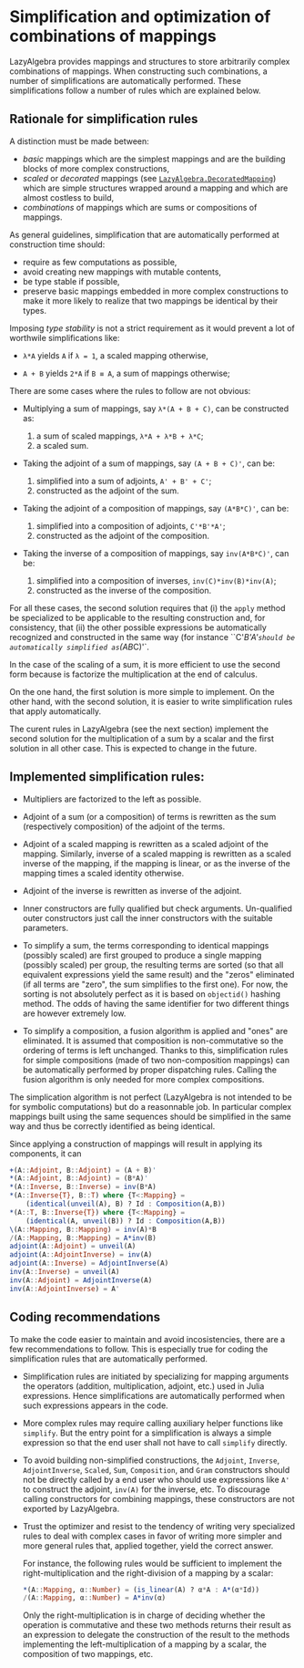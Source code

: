 # Simplification and optimization of combinations of mappings

LazyAlgebra provides mappings and structures to store arbitrarily complex
combinations of mappings.  When constructing such combinations, a number of
simplifications are automatically performed.  These simplifications follow a
number of rules which are explained below.


## Rationale for simplification rules

A distinction must be made between:

- *basic* mappings which are the simplest mappings and are the building blocks
  of more complex constructions,
- *scaled* or *decorated* mappings (see [`LazyAlgebra.DecoratedMapping`](@ref))
  which are simple structures wrapped around a mapping and which are almost
  costless to build,
- *combinations* of mappings which are sums or compositions of mappings.

As general guidelines, simplification that are automatically performed at
construction time should:

- require as few computations as possible,
- avoid creating new mappings with mutable contents,
- be type stable if possible,
- preserve basic mappings embedded in more complex constructions to
  make it more likely to realize that two mappings be identical by their types.

Imposing *type stability* is not a strict requirement as it would prevent a lot
of worthwile simplifications like:

- `λ*A` yields `A` if `λ = 1`, a scaled mapping otherwise,

- `A + B` yields `2*A` if `B ≡ A`, a sum of mappings otherwise;

There are some cases where the rules to follow are not obvious:

* Multiplying a sum of mappings, say `λ*(A + B + C)`, can be constructed as:
  1. a sum of scaled mappings, `λ*A + λ*B + λ*C`;
  2. a scaled sum.

* Taking the adjoint of a sum of mappings, say `(A + B + C)'`, can be:
  1. simplified into a sum of adjoints, `A' + B' + C'`;
  2. constructed as the adjoint of the sum.

* Taking the adjoint of a composition of mappings, say `(A*B*C)'`, can be:
  1. simplified into a composition of adjoints, `C'*B'*A'`;
  2. constructed as the adjoint of the composition.

* Taking the inverse of a composition of mappings, say `inv(A*B*C)'`, can be:
  1. simplified into a composition of inverses, `inv(C)*inv(B)*inv(A)`;
  2. constructed as the inverse of the composition.

For all these cases, the second solution requires that (i) the `apply` method
be specialized to be applicable to the resulting construction and, for
consistency, that (ii) the other possible expressions be automatically
recognized and constructed in the same way (for instance ``C'*B'*A'` should be
automatically simplified as `(A*B*C)'`.

In the case of the scaling of a sum, it is more efficient to use the second
form because is factorize the multiplication at the end of calculus.

On the one hand, the first solution is more simple to implement.  On the other
hand, with the second solution, it is easier to write simplification rules that
apply automatically.

The curent rules in LazyAlgebra (see the next section) implement the second
solution for the multiplication of a sum by a scalar and the first solution in
all other case.  This is expected to change in the future.


## Implemented simplification rules:

- Multipliers are factorized to the left as possible.

- Adjoint of a sum (or a composition) of terms is rewritten as the sum
  (respectively composition) of the adjoint of the terms.

- Adjoint of a scaled mapping is rewritten as a scaled adjoint of the
  mapping.  Similarly, inverse of a scaled mapping is rewritten as a scaled
  inverse of the mapping, if the mapping is linear, or as the inverse of the
  mapping times a scaled identity otherwise.

- Adjoint of the inverse is rewritten as inverse of the adjoint.

- Inner constructors are fully qualified but check arguments.  Un-qualified
  outer constructors just call the inner constructors with the suitable
  parameters.

- To simplify a sum, the terms corresponding to identical mappings (possibly
  scaled) are first grouped to produce a single mapping (possibly scaled)
  per group, the resulting terms are sorted (so that all equivalent
  expressions yield the same result) and the "zeros" eliminated (if all
  terms are "zero", the sum simplifies to the first one).  For now, the
  sorting is not absolutely perfect as it is based on `objectid()` hashing
  method.  The odds of having the same identifier for two different things
  are however extremely low.

- To simplify a composition, a fusion algorithm is applied and "ones" are
  eliminated.  It is assumed that composition is non-commutative so the
  ordering of terms is left unchanged.  Thanks to this, simplification rules
  for simple compositions (made of two non-composition mappings) can be
  automatically performed by proper dispatching rules.  Calling the fusion
  algorithm is only needed for more complex compositions.

The simplication algorithm is not perfect (LazyAlgebra is not intended to be
for symbolic computations) but do a reasonnable job.  In particular complex
mappings built using the same sequences should be simplified in the same way
and thus be correctly identified as being identical.

Since applying a construction of mappings will result in applying its
components, it can

```julia
+(A::Adjoint, B::Adjoint) = (A + B)'
*(A::Adjoint, B::Adjoint) = (B*A)'
*(A::Inverse, B::Inverse) = inv(B*A)
*(A::Inverse{T}, B::T) where {T<:Mapping} =
    (identical(unveil(A), B) ? Id : Composition(A,B))
*(A::T, B::Inverse{T}) where {T<:Mapping} =
    (identical(A, unveil(B)) ? Id : Composition(A,B))
\(A::Mapping, B::Mapping) = inv(A)*B
/(A::Mapping, B::Mapping) = A*inv(B)
adjoint(A::Adjoint) = unveil(A)
adjoint(A::AdjointInverse) = inv(A)
adjoint(A::Inverse) = AdjointInverse(A)
inv(A::Inverse) = unveil(A)
inv(A::Adjoint) = AdjointInverse(A)
inv(A::AdjointInverse) = A'
```


## Coding recommendations

To make the code easier to maintain and avoid incosistencies, there are a few
recommendations to follow.  This is especially true for coding the
simplification rules that are automatically performed.

* Simplification rules are initiated by specializing for mapping arguments the
  operators (addition, multiplication, adjoint, etc.) used in Julia expressions.
  Hence simplifications are automatically performed when such expressions
  appears in the code.

* More complex rules may require calling auxiliary helper functions like
  `simplify`.  But the entry point for a simplification is always a simple
  expression so that the end user shall not have to call `simplify` directly.

* To avoid building non-simplified constructions, the `Adjoint`, `Inverse`,
  `AdjointInverse`, `Scaled`, `Sum`, `Composition`, and `Gram` constructors
  should not be directly called by a end user who should use expressions like
  `A'` to construct the adjoint, `inv(A)` for the inverse, etc.  To discourage
  calling constructors for combining mappings, these constructors are not
  exported by LazyAlgebra.

* Trust the optimizer and resist to the tendency of writing very specialized
  rules to deal with complex cases in favor of writing more simpler and more
  general rules that, applied together, yield the correct answer.

  For instance, the following rules would be sufficient to implement the
  right-multiplication and the right-division of a mapping by a scalar:

  ```julia
  *(A::Mapping, α::Number) = (is_linear(A) ? α*A : A*(α*Id))
  /(A::Mapping, α::Number) = A*inv(α)
  ```

  Only the right-multiplication is in charge of deciding whether the operation
  is commutative and these two methods returns their result as an expression to
  delegate the construction of the result to the methods implementing the
  left-multiplication of a mapping by a scalar, the composition of two
  mappings, etc.
